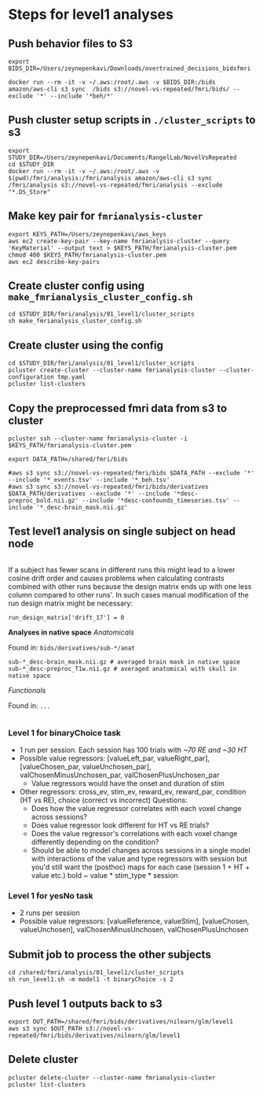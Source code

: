 # Steps for level1 analyses

## Push behavior files to S3

```
export BIDS_DIR=/Users/zeynepenkavi/Downloads/overtrained_decisions_bidsfmri

docker run --rm -it -v ~/.aws:/root/.aws -v $BIDS_DIR:/bids amazon/aws-cli s3 sync  /bids s3://novel-vs-repeated/fmri/bids/ --exclude '*' --include '*beh/*'
```

## Push cluster setup scripts in `./cluster_scripts` to s3

```
export STUDY_DIR=/Users/zeynepenkavi/Documents/RangelLab/NovelVsRepeated
cd $STUDY_DIR
docker run --rm -it -v ~/.aws:/root/.aws -v $(pwd)/fmri/analysis:/fmri/analysis amazon/aws-cli s3 sync /fmri/analysis s3://novel-vs-repeated/fmri/analysis --exclude "*.DS_Store"
```

## Make key pair for `fmrianalysis-cluster`

```
export KEYS_PATH=/Users/zeynepenkavi/aws_keys
aws ec2 create-key-pair --key-name fmrianalysis-cluster --query 'KeyMaterial' --output text > $KEYS_PATH/fmrianalysis-cluster.pem
chmod 400 $KEYS_PATH/fmrianalysis-cluster.pem
aws ec2 describe-key-pairs
```

## Create cluster config using `make_fmrianalysis_cluster_config.sh`

```
cd $STUDY_DIR/fmri/analysis/01_level1/cluster_scripts
sh make_fmrianalysis_cluster_config.sh
```

## Create cluster using the config

```
cd $STUDY_DIR/fmri/analysis/01_level1/cluster_scripts
pcluster create-cluster --cluster-name fmrianalysis-cluster --cluster-configuration tmp.yaml
pcluster list-clusters
```

## Copy the preprocessed fmri data from s3 to cluster

```
pcluster ssh --cluster-name fmrianalysis-cluster -i $KEYS_PATH/fmrianalysis-cluster.pem

export DATA_PATH=/shared/fmri/bids

#aws s3 sync s3://novel-vs-repeated/fmri/bids $DATA_PATH --exclude '*' --include '*_events.tsv' --include '*_beh.tsv'
#aws s3 sync s3://novel-vs-repeated/fmri/bids/derivatives $DATA_PATH/derivatives --exclude '*' --include '*desc-preproc_bold.nii.gz' --include '*desc-confounds_timeseries.tsv' --include '*_desc-brain_mask.nii.gz'
```

## Test level1 analysis on single subject on head node

```

```

If a subject has fewer scans in different runs this might lead to a lower cosine drift order and causes problems when calculating contrasts combined with other runs because the design matrix ends up with one less column compared to other runs'. In such cases manual modification of the run design matrix might be necessary:

```
run_design_matrix['drift_17'] = 0
```

**Analyses in native space**
*Anatomicals*

Found in:
`bids/derivatives/sub-*/anat`

```
sub-*_desc-brain_mask.nii.gz # averaged brain mask in native space
sub-*_desc-preproc_T1w.nii.gz # averaged anatomical with skull in native space
```

*Functionals*

Found in:
`...`

```

```

### Level 1 for binaryChoice task

- 1 run per session. Each session has 100 trials with *~70 RE and ~30 HT* 
- Possible value regressors: [valueLeft_par, valueRight_par], [valueChosen_par, valueUnchosen_par], valChosenMinusUnchosen_par, valChosenPlusUnchosen_par
  - Value regressors would have the onset and duration of stim
- Other regressors: cross_ev, stim_ev, reward_ev, reward_par, condition (HT vs RE), choice (correct vs incorrect)
Questions:
  - Does how the value regressor correlates with each voxel change across sessions?
  - Does value regressor look different for HT vs RE trials?
  - Does the value regressor's correlations with each voxel change differently depending on the condition?
  - Should be able to model changes across sessions in a single model with interactions of the value and type regressors with session but you'd still want the (posthoc) maps for each case (session 1 + HT + value etc.)
  bold ~ value * stim_type * session

### Level 1 for yesNo task

- 2 runs per session
- Possible value regressors: [valueReference, valueStim], [valueChosen, valueUnchosen], valChosenMinusUnchosen, valChosenPlusUnchosen

## Submit job to process the other subjects

```
cd /shared/fmri/analysis/01_level1/cluster_scripts
sh run_level1.sh -m model1 -t binaryChoice -s 2
```

## Push level 1 outputs back to s3

```
export OUT_PATH=/shared/fmri/bids/derivatives/nilearn/glm/level1
aws s3 sync $OUT_PATH s3://novel-vs-repeated/fmri/bids/derivatives/nilearn/glm/level1
```

## Delete cluster

```
pcluster delete-cluster --cluster-name fmrianalysis-cluster
pcluster list-clusters
```
